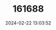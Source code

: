 ---
title: "161688"
category: "Brochiraja aenigma"
draft: false
date: 2024-02-22 13:03:52
languages:
  English: ["Enigma Skate"]
---